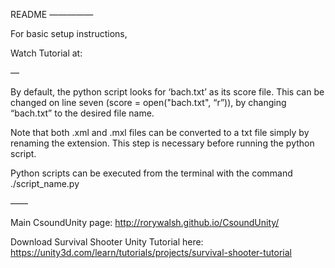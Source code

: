 README
—————

For basic setup instructions, 

Watch Tutorial at:

—

By default, the python script looks for ‘bach.txt’ as its score file. 
This can be changed on line seven (score = open("bach.txt", “r”)), 
by changing “bach.txt” to the desired file name. 

Note that both .xml and .mxl files can be converted to a txt file simply by renaming the extension.
This step is necessary before running the python script.

Python scripts can be executed from the terminal with the command ./script_name.py

——

Main CsoundUnity page: http://rorywalsh.github.io/CsoundUnity/

Download Survival Shooter Unity Tutorial here: https://unity3d.com/learn/tutorials/projects/survival-shooter-tutorial

